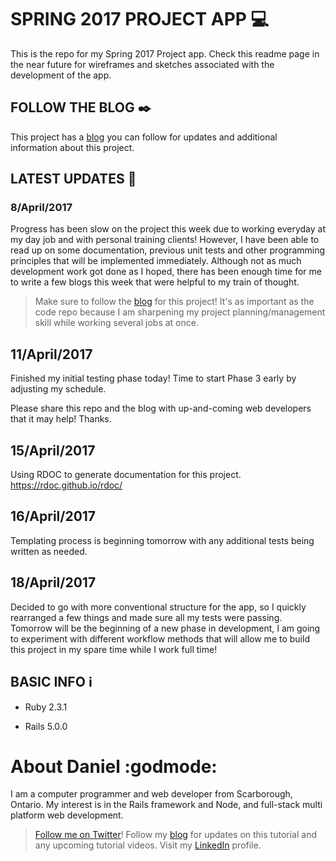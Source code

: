# SPRING 2017 PROJECT APP :computer:

This is the repo for my Spring 2017 Project app.  Check this readme page in the near future for wireframes and sketches associated with the development of the app.

## FOLLOW THE BLOG :black_nib:

This project has a [blog][projectBlogLink] you can follow for updates and additional information about this project.

## LATEST UPDATES :loudspeaker:

### 8/April/2017
Progress has been slow on the project this week due to working everyday at my day job and with personal training clients!  However, I have been able to read up on some documentation, previous unit tests and other programming principles that will be implemented immediately.  Although not as much development work got done as I hoped, there has been enough time for me to write a few blogs this week that were helpful to my train of thought.

> Make sure to follow the [blog][projectBlogLink] for this project!  It's as important as the code repo because I am sharpening my project planning/management skill while working several jobs at once.

## 11/April/2017
Finished my initial testing phase today!  Time to start Phase 3 early by adjusting my schedule.

Please share this repo and the blog with up-and-coming web developers that it may help!  Thanks.

## 15/April/2017
Using RDOC to generate documentation for this project.
https://rdoc.github.io/rdoc/

## 16/April/2017
Templating process is beginning tomorrow with any additional tests being written as needed.

## 18/April/2017
Decided to go with more conventional structure for the app, so I quickly rearranged a few things and made sure all my tests were passing.  Tomorrow will be the beginning of a new phase in development, I am going to experiment with different workflow methods that will allow me to build this project in my spare time while I work full time!

## BASIC INFO :information_source:

* Ruby 2.3.1

* Rails 5.0.0


# About Daniel :godmode:

I am a computer programmer and web developer from Scarborough, Ontario.  My interest is in the Rails framework and Node, and full-stack multi platform web development.


> [Follow me on Twitter][twitterLink]!
> Follow my [blog][bloglink] for updates on this tutorial and any upcoming tutorial videos.
> Visit my [LinkedIn][linkedinlink] profile.


<!-- Web Links -->
[blogLink]: <https://medium.com/coding-and-web-development>
[linkedinlink]: <https://ca.linkedin.com/in/danielpaulpereira>
[projectBlogLink]: <https://medium.com/spring-2017-project-app-burrito-builder>
[twitterLink]: <https://twitter.com/pereirawebdev>